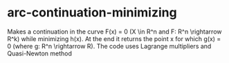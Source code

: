 # arc-continuation-minimizing
Makes a continuation in the curve F(x) = 0 (X \in R^n and F: R^n \rightarrow R^k) while minimizing h(x). At the end it returns the point x for which g(x) = 0 (where g: R^n \rightarrow R). The code uses Lagrange multipliers and Quasi-Newton method
